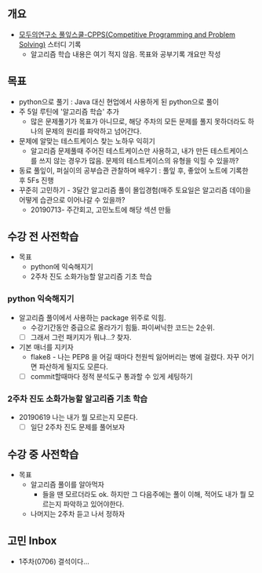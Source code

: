 ## 개요
- [모두의연구소 풀잎스쿨-CPPS(Competitive Programming and
Problem Solving)](http://home.modulabs.co.kr/product/competitive-programming-and-problem-solving-cpps/) 스터디 기록
  - 알고리즘 학습 내용은 여기 적지 않음. 목표와 공부기록 개요만 작성

## 목표 
- python으로 풀기 : Java 대신 현업에서 사용하게 된 python으로 풀이
- 주 5일 루틴에 '알고리즘 학습' 추가
  - 많은 문제풀기가 목표가 아니므로, 해당 주차의 모든 문제를 풀지 못하더라도 하나의 문제의 원리를 파악하고 넘어간다.
- 문제에 알맞는 테스트케이스 찾는 노하우 익히기
  - 알고리즘 문제풀때 주어진 테스트케이스만 사용하고, 내가 만든 테스트케이스를 쓰지 않는 경우가 많음. 문제의 테스트케이스의 유형을 익힐 수 있을까? 
- 동료 풀잎이, 퍼실이의 공부습관 관찰하며 배우기 : 풀잎 후, 좋았어 노트에 기록한 후 5Fs 진행
- 꾸준히 고민하기 - 3달간 알고리즘 풀이 몰입경험(매주 토요일은 알고리즘 데이)을 어떻게 습관으로 이어나갈 수 있을까? 
  - 20190713- 주간회고, 고민노트에 해당 섹션 만듦

## 수강 전 사전학습
- 목표
  - python에 익숙해지기
  - 2주차 진도 소화가능할 알고리즘 기초 학습

### python 익숙해지기
- 알고리즘 풀이에서 사용하는 package 위주로 익힘.
  - 수강기간동안 중급으로 올라가기 힘듦. 파이써닉한 코드는 2순위.
  - [ ] 그래서 그런 패키지가 뭐냐...? 찾자.
- 기본 매너를 지키자 
  - flake8 - 나는 PEP8 을 어길 때마다 천원씩 잃어버리는 병에 걸렸다. 자꾸 어기면 파산하게 될지도 모른다.
  - [ ] commit할때마다 정적 분석도구 통과할 수 있게 세팅하기 

### 2주차 진도 소화가능할 알고리즘 기초 학습
- 20190619 나는 내가 뭘 모르는지 모른다. 
  - [ ] 일단 2주차 진도 문제를 풀어보자 

## 수강 중 사전학습
- 목표
  - 알고리즘 풀이를 알아먹자
    - 들을 땐 모르더라도 ok. 하지만 그 다음주에는 풀이 이해, 적어도 내가 뭘 모르는지 파악하고 있어야한다. 
  - 나머지는 2주차 듣고 나서 정하자 

## 고민 Inbox
- 1주차(0706) 결석이다...
